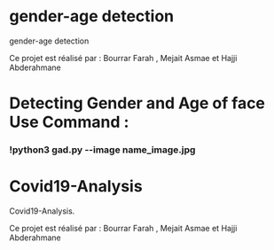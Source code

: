 # gender-age detection
gender-age detection

Ce projet est réalisé par : Bourrar Farah , Mejait Asmae et Hajji Abderahmane

# Detecting Gender and Age of face Use Command :

 ### !python3 gad.py --image name_image.jpg


# Covid19-Analysis
Covid19-Analysis.

Ce projet est réalisé par : Bourrar Farah , Mejait Asmae et Hajji Abderahmane 




